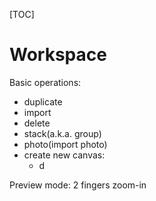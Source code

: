 [TOC]

# Workspace
Basic operations: 

- duplicate
- import
- delete
- stack(a.k.a. group)
- photo(import photo)
- create new canvas:
	- d

Preview mode: 2 fingers zoom-in